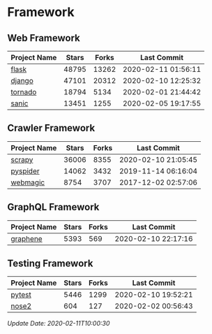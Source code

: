 # Framework

## Web Framework

| Project Name | Stars | Forks | Last Commit |
| ------------ | ----- | ----- | ----------- |
| [flask](https://github.com/pallets/flask) | 48795 | 13262 | 2020-02-11 01:56:11 |
| [django](https://github.com/django/django) | 47101 | 20312 | 2020-02-10 12:25:32 |
| [tornado](https://github.com/tornadoweb/tornado) | 18794 | 5134 | 2020-02-01 21:44:42 |
| [sanic](https://github.com/huge-success/sanic) | 13451 | 1255 | 2020-02-05 19:17:55 |

## Crawler Framework

| Project Name | Stars | Forks | Last Commit |
| ------------ | ----- | ----- | ----------- |
| [scrapy](https://github.com/scrapy/scrapy) | 36006 | 8355 | 2020-02-10 21:05:45 |
| [pyspider](https://github.com/binux/pyspider) | 14062 | 3432 | 2019-11-14 06:16:04 |
| [webmagic](https://github.com/code4craft/webmagic) | 8754 | 3707 | 2017-12-02 02:57:06 |

## GraphQL Framework

| Project Name | Stars | Forks | Last Commit |
| ------------ | ----- | ----- | ----------- |
| [graphene](https://github.com/graphql-python/graphene) | 5393 | 569 | 2020-02-10 22:17:16 |

## Testing Framework

| Project Name | Stars | Forks | Last Commit |
| ------------ | ----- | ----- | ----------- |
| [pytest](https://github.com/pytest-dev/pytest) | 5446 | 1299 | 2020-02-10 19:52:21 |
| [nose2](https://github.com/nose-devs/nose2) | 604 | 127 | 2020-02-02 00:56:43 |

*Update Date: 2020-02-11T10:00:30*